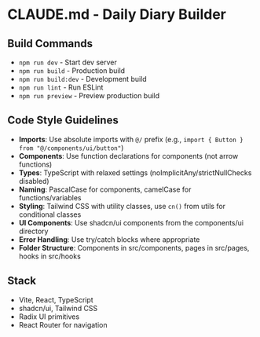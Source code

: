# CLAUDE.md - Daily Diary Builder

## Build Commands
- `npm run dev` - Start dev server
- `npm run build` - Production build
- `npm run build:dev` - Development build
- `npm run lint` - Run ESLint
- `npm run preview` - Preview production build

## Code Style Guidelines
- **Imports**: Use absolute imports with `@/` prefix (e.g., `import { Button } from "@/components/ui/button"`)
- **Components**: Use function declarations for components (not arrow functions)
- **Types**: TypeScript with relaxed settings (noImplicitAny/strictNullChecks disabled)
- **Naming**: PascalCase for components, camelCase for functions/variables
- **Styling**: Tailwind CSS with utility classes, use `cn()` from utils for conditional classes
- **UI Components**: Use shadcn/ui components from the components/ui directory
- **Error Handling**: Use try/catch blocks where appropriate
- **Folder Structure**: Components in src/components, pages in src/pages, hooks in src/hooks

## Stack
- Vite, React, TypeScript
- shadcn/ui, Tailwind CSS
- Radix UI primitives
- React Router for navigation
